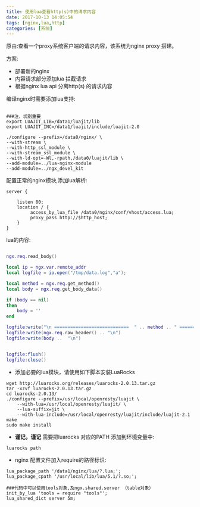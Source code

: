 ```yaml
---
title: 使用lua查看http(s)中的请求内容
date: 2017-10-13 14:05:54
tags: [nginx,lua,http]
categories: [系统]
---
```


原由:查看一个proxy系统客户端的请求内容，该系统为nginx proxy 搭建。

方案:
* 部署新的nginx 
* 内容请求部分添加lua 拦截请求
* 根据nginx lua api 分离http(s) 的请求内容

编译nginx时需要添加lua支持:

```shell

###注，忒别重要
export LUAJIT_LIB=/data1/luajit/lib
export LUAJIT_INC=/data1/luajit/include/luajit-2.0

./configure --prefix=/data0/nginx/ \
--with-stream \
--with-http_ssl_module \
--with-stream_ssl_module \
--with-ld-opt=-Wl,-rpath,/data0/luajit/lib \
--add-module=../lua-nginx-module
--add-module=../ngx_devel_kit
```

配置正常的nginx模块,添加lua解析:
```shell
server {

	listen 80;
	location / {
		 access_by_lua_file /data0/nginx/conf/vhost/access.lua;
		 proxy_pass http://$http_host;	
	}
}

```

lua的内容:
```lua

ngx.req.read_body()

local ip = ngx.var.remote_addr
local logfile = io.open("/tmp/data.log","a");

local method = ngx.req.get_method()
local body = ngx.req.get_body_data()

if (body == nil)
then
    body = ''
end

logfile:write("\n ============================  " .. method .. " ========================== " .. "\n")
logfile:write(ngx.req.raw_header() .. "\n")
logfile:write(body ..  "\n")


logfile:flush()
logfile:close()

```

* 添加必要的lua模块，请使用如下脚本安装LuaRocks
```shell
wget http://luarocks.org/releases/luarocks-2.0.13.tar.gz
tar -xzvf luarocks-2.0.13.tar.gz
cd luarocks-2.0.13/
./configure --prefix=/usr/local/openresty/luajit \
    --with-lua=/usr/local/openresty/luajit/ \
    --lua-suffix=jit \
    --with-lua-include=/usr/local/openresty/luajit/include/luajit-2.1
make
sudo make install
```

* **谨记，谨记** 需要把luarocks 对应的PATH 添加到环境变量中:

```shell
luarocks path 
```

* nginx 配置文件加入require的路径标识:

```shell
lua_package_path '/data1/nginx/lua/?.lua;';
lua_package_cpath '/usr/local/lib/lua/5.1/?.so;';

###代码中可以使用tools对象,及ngx.shared.server （table对象）
init_by_lua 'tools = require "tools"';
lua_shared_dict server 5m;

```



